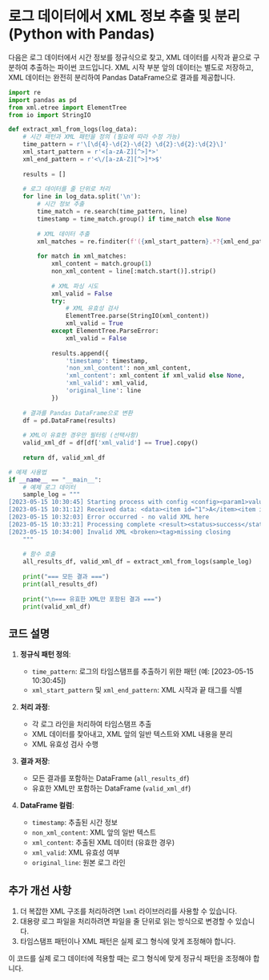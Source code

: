 # 로그 데이터에서 XML 정보 추출 및 분리 (Python with Pandas)

다음은 로그 데이터에서 시간 정보를 정규식으로 찾고, XML 데이터를 시작과 끝으로 구분하여 추출하는 파이썬 코드입니다. XML 시작 부분 앞의 데이터는 별도로 저장하고, XML 데이터는 완전히 분리하여 Pandas DataFrame으로 결과를 제공합니다.

```python
import re
import pandas as pd
from xml.etree import ElementTree
from io import StringIO

def extract_xml_from_logs(log_data):
    # 시간 패턴과 XML 패턴을 정의 (필요에 따라 수정 가능)
    time_pattern = r'\[\d{4}-\d{2}-\d{2} \d{2}:\d{2}:\d{2}\]'
    xml_start_pattern = r'<[a-zA-Z][^>]*>'
    xml_end_pattern = r'<\/[a-zA-Z][^>]*>$'
    
    results = []
    
    # 로그 데이터를 줄 단위로 처리
    for line in log_data.split('\n'):
        # 시간 정보 추출
        time_match = re.search(time_pattern, line)
        timestamp = time_match.group() if time_match else None
        
        # XML 데이터 추출
        xml_matches = re.finditer(f'({xml_start_pattern}.*?{xml_end_pattern})', line, re.DOTALL)
        
        for match in xml_matches:
            xml_content = match.group(1)
            non_xml_content = line[:match.start()].strip()
            
            # XML 파싱 시도
            xml_valid = False
            try:
                # XML 유효성 검사
                ElementTree.parse(StringIO(xml_content))
                xml_valid = True
            except ElementTree.ParseError:
                xml_valid = False
            
            results.append({
                'timestamp': timestamp,
                'non_xml_content': non_xml_content,
                'xml_content': xml_content if xml_valid else None,
                'xml_valid': xml_valid,
                'original_line': line
            })
    
    # 결과를 Pandas DataFrame으로 변환
    df = pd.DataFrame(results)
    
    # XML이 유효한 경우만 필터링 (선택사항)
    valid_xml_df = df[df['xml_valid'] == True].copy()
    
    return df, valid_xml_df

# 예제 사용법
if __name__ == "__main__":
    # 예제 로그 데이터
    sample_log = """
[2023-05-15 10:30:45] Starting process with config <config><param1>value1</param1></config>
[2023-05-15 10:31:12] Received data: <data><item id="1">A</item><item id="2">B</item></data>
[2023-05-15 10:32:03] Error occurred - no valid XML here
[2023-05-15 10:33:21] Processing complete <result><status>success</status></result>
[2023-05-15 10:34:00] Invalid XML <broken><tag>missing closing
    """
    
    # 함수 호출
    all_results_df, valid_xml_df = extract_xml_from_logs(sample_log)
    
    print("=== 모든 결과 ===")
    print(all_results_df)
    
    print("\n=== 유효한 XML만 포함된 결과 ===")
    print(valid_xml_df)
```

## 코드 설명

1. **정규식 패턴 정의**:
   - `time_pattern`: 로그의 타임스탬프를 추출하기 위한 패턴 (예: [2023-05-15 10:30:45])
   - `xml_start_pattern` 및 `xml_end_pattern`: XML 시작과 끝 태그를 식별

2. **처리 과정**:
   - 각 로그 라인을 처리하여 타임스탬프 추출
   - XML 데이터를 찾아내고, XML 앞의 일반 텍스트와 XML 내용을 분리
   - XML 유효성 검사 수행

3. **결과 저장**:
   - 모든 결과를 포함하는 DataFrame (`all_results_df`)
   - 유효한 XML만 포함하는 DataFrame (`valid_xml_df`)

4. **DataFrame 컬럼**:
   - `timestamp`: 추출된 시간 정보
   - `non_xml_content`: XML 앞의 일반 텍스트
   - `xml_content`: 추출된 XML 데이터 (유효한 경우)
   - `xml_valid`: XML 유효성 여부
   - `original_line`: 원본 로그 라인

## 추가 개선 사항

1. 더 복잡한 XML 구조를 처리하려면 `lxml` 라이브러리를 사용할 수 있습니다.
2. 대용량 로그 파일을 처리하려면 파일을 줄 단위로 읽는 방식으로 변경할 수 있습니다.
3. 타임스탬프 패턴이나 XML 패턴은 실제 로그 형식에 맞게 조정해야 합니다.

이 코드를 실제 로그 데이터에 적용할 때는 로그 형식에 맞게 정규식 패턴을 조정해야 합니다.
